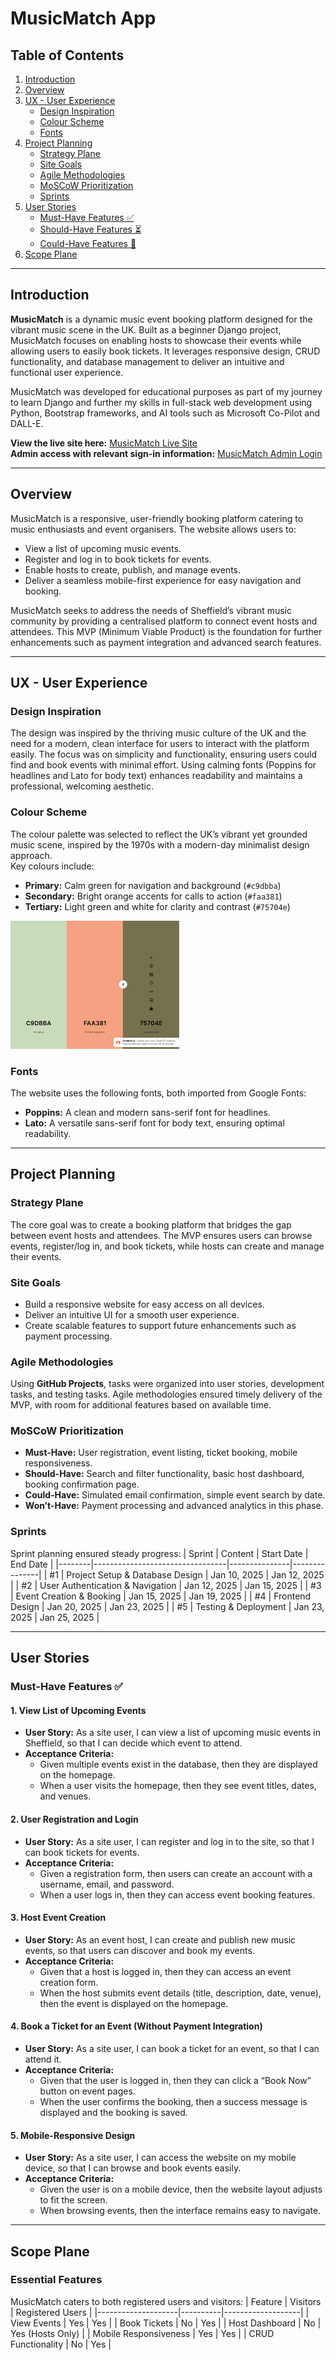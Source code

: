 # MusicMatch App

## Table of Contents

1. [Introduction](#introduction)
2. [Overview](#overview)
3. [UX - User Experience](#ux---user-experience)
   - [Design Inspiration](#design-inspiration)
   - [Colour Scheme](#colour-scheme)
   - [Fonts](#fonts)
4. [Project Planning](#project-planning)
   - [Strategy Plane](#strategy-plane)
   - [Site Goals](#site-goals)
   - [Agile Methodologies](#agile-methodologies)
   - [MoSCoW Prioritization](#moscow-prioritization)
   - [Sprints](#sprints)
5. [User Stories](#user-stories)
   - [Must-Have Features ✅](#must-have-features-)
   - [Should-Have Features ⏳](#should-have-features-)
   - [Could-Have Features 🚀](#could-have-features-)
6. [Scope Plane](#scope-plane)

---

## Introduction

**MusicMatch** is a dynamic music event booking platform designed for the vibrant music scene in the UK. Built as a beginner Django project, MusicMatch focuses on enabling hosts to showcase their events while allowing users to easily book tickets. It leverages responsive design, CRUD functionality, and database management to deliver an intuitive and functional user experience.

MusicMatch was developed for educational purposes as part of my journey to learn Django and further my skills in full-stack web development using Python, Bootstrap frameworks, and AI tools such as Microsoft Co-Pilot and DALL-E.

**View the live site here:** [MusicMatch Live Site](https://music-match-483fb192c3d8.herokuapp.com/)  
**Admin access with relevant sign-in information:** [MusicMatch Admin Login](https://music-match-483fb192c3d8.herokuapp.com/admin)

---

## Overview

MusicMatch is a responsive, user-friendly booking platform catering to music enthusiasts and event organisers. The website allows users to:

- View a list of upcoming music events.
- Register and log in to book tickets for events.
- Enable hosts to create, publish, and manage events.
- Deliver a seamless mobile-first experience for easy navigation and booking.

MusicMatch seeks to address the needs of Sheffield’s vibrant music community by providing a centralised platform to connect event hosts and attendees. This MVP (Minimum Viable Product) is the foundation for further enhancements such as payment integration and advanced search features.

---

## UX - User Experience

### Design Inspiration

The design was inspired by the thriving music culture of the UK and the need for a modern, clean interface for users to interact with the platform easily. The focus was on simplicity and functionality, ensuring users could find and book events with minimal effort. Using calming fonts (Poppins for headlines and Lato for body text) enhances readability and maintains a professional, welcoming aesthetic.

### Colour Scheme

The colour palette was selected to reflect the UK’s vibrant yet grounded music scene, inspired by the 1970s with a modern-day minimalist design approach.  
Key colours include:

- **Primary:** Calm green for navigation and background (`#c9dbba`)
- **Secondary:** Bright orange accents for calls to action (`#faa381`)
- **Tertiary:** Light green and white for clarity and contrast (`#75704e`)

![alt text](image.png)

### Fonts

The website uses the following fonts, both imported from Google Fonts:

- **Poppins:** A clean and modern sans-serif font for headlines.
- **Lato:** A versatile sans-serif font for body text, ensuring optimal readability.

---

## Project Planning

### Strategy Plane

The core goal was to create a booking platform that bridges the gap between event hosts and attendees. The MVP ensures users can browse events, register/log in, and book tickets, while hosts can create and manage their events.

### Site Goals

- Build a responsive website for easy access on all devices.
- Deliver an intuitive UI for a smooth user experience.
- Create scalable features to support future enhancements such as payment processing.

### Agile Methodologies

Using **GitHub Projects**, tasks were organized into user stories, development tasks, and testing tasks. Agile methodologies ensured timely delivery of the MVP, with room for additional features based on available time.

### MoSCoW Prioritization

- **Must-Have:** User registration, event listing, ticket booking, mobile responsiveness.
- **Should-Have:** Search and filter functionality, basic host dashboard, booking confirmation page.
- **Could-Have:** Simulated email confirmation, simple event search by date.
- **Won’t-Have:** Payment processing and advanced analytics in this phase.

### Sprints

Sprint planning ensured steady progress:
| Sprint | Content | Start Date | End Date |
|--------|---------------------------------|---------------|---------------|
| #1 | Project Setup & Database Design | Jan 10, 2025 | Jan 12, 2025 |
| #2 | User Authentication & Navigation | Jan 12, 2025 | Jan 15, 2025 |
| #3 | Event Creation & Booking | Jan 15, 2025 | Jan 19, 2025 |
| #4 | Frontend Design | Jan 20, 2025 | Jan 23, 2025 |
| #5 | Testing & Deployment | Jan 23, 2025 | Jan 25, 2025 |

---

## User Stories

### Must-Have Features ✅

#### 1. View List of Upcoming Events

- **User Story:** As a site user, I can view a list of upcoming music events in Sheffield, so that I can decide which event to attend.
- **Acceptance Criteria:**
  - Given multiple events exist in the database, then they are displayed on the homepage.
  - When a user visits the homepage, then they see event titles, dates, and venues.

#### 2. User Registration and Login

- **User Story:** As a site user, I can register and log in to the site, so that I can book tickets for events.
- **Acceptance Criteria:**
  - Given a registration form, then users can create an account with a username, email, and password.
  - When a user logs in, then they can access event booking features.

#### 3. Host Event Creation

- **User Story:** As an event host, I can create and publish new music events, so that users can discover and book my events.
- **Acceptance Criteria:**
  - Given that a host is logged in, then they can access an event creation form.
  - When the host submits event details (title, description, date, venue), then the event is displayed on the homepage.

#### 4. Book a Ticket for an Event (Without Payment Integration)

- **User Story:** As a site user, I can book a ticket for an event, so that I can attend it.
- **Acceptance Criteria:**
  - Given that the user is logged in, then they can click a “Book Now” button on event pages.
  - When the user confirms the booking, then a success message is displayed and the booking is saved.

#### 5. Mobile-Responsive Design

- **User Story:** As a site user, I can access the website on my mobile device, so that I can browse and book events easily.
- **Acceptance Criteria:**
  - Given the user is on a mobile device, then the website layout adjusts to fit the screen.
  - When browsing events, then the interface remains easy to navigate.

---

## Scope Plane

### Essential Features

MusicMatch caters to both registered users and visitors:
| Feature | Visitors | Registered Users |
|--------------------|----------|-------------------|
| View Events | Yes | Yes |
| Book Tickets | No | Yes |
| Host Dashboard | No | Yes (Hosts Only) |
| Mobile Responsiveness | Yes | Yes |
| CRUD Functionality | No | Yes |
